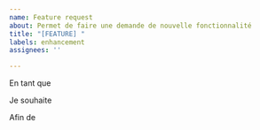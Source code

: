 ```yaml
---
name: Feature request
about: Permet de faire une demande de nouvelle fonctionnalité
title: "[FEATURE] "
labels: enhancement
assignees: ''

---
```


En tant que 

Je souhaite

Afin de
